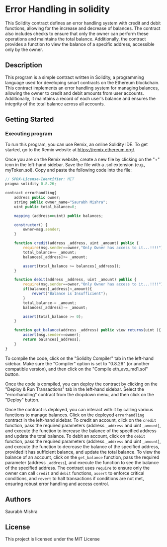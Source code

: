 # Error Handling in solidity

This Solidity contract defines an error handling system with credit and debit functions, allowing for the increase and decrease of balances. The contract also includes checks to ensure that only the owner can perform these operations and maintains the total balance. Additionally, the contract provides a function to view the balance of a specific address, accessible only by the owner.

## Description

This program is a simple contract written in Solidity, a programming language used for developing smart contracts on the Ethereum blockchain. This contract implements an error handling system for managing balances, allowing the owner to credit and debit amounts from user accounts. Additionally, it maintains a record of each user's balance and ensures the integrity of the total balance across all accounts.
## Getting Started

### Executing program

To run this program, you can use Remix, an online Solidity IDE. To get started, go to the Remix website at https://remix.ethereum.org/.

Once you are on the Remix website, create a new file by clicking on the "+" icon in the left-hand sidebar. Save the file with a .sol extension (e.g., myToken.sol). Copy and paste the following code into the file:

```javascript
// SPDX-License-Identifier: MIT
pragma solidity 0.8.26;

contract errorhandling{
    address public owner;
    string public owner_name="Saurabh Mishra";
    uint public total_balance=0;

    mapping (address=>uint) public balances;

    constructor() {
        owner=msg.sender;
    }

    function credit(address _address, uint _amount) public {
        require(msg.sender==owner,"Only Owner has access to it...!!!!");
        total_balance+= _amount;
        balances[_address]+= _amount;

        assert(total_balance >= balances[_address]);
    } 

    function debit(address _address, uint _amount) public {
        require(msg.sender==owner,"Only Owner has access to it...!!!!");
        if(balances[_address]<_amount){
            revert("Balance is Insufficient");
        }
        total_balance-= _amount;
        balances[_address]-= _amount;

        assert(total_balance >= 0);
    }

    function get_balance(address _address) public view returns(uint ){
        assert(msg.sender==owner);
        return balances[_address];
    } 
}

```

To compile the code, click on the "Solidity Compiler" tab in the left-hand sidebar. Make sure the "Compiler" option is set to "0.8.26" (or another compatible version), and then click on the "Compile eth_avx_md1.sol" button.

Once the code is compiled, you can deploy the contract by clicking on the "Deploy & Run Transactions" tab in the left-hand sidebar. Select the "errorhandling" contract from the dropdown menu, and then click on the "Deploy" button.

Once the contract is deployed, you can interact with it by calling various functions to manage balances. Click on the deployed `errorhandling` contract in the left-hand sidebar. To credit an account, click on the `credit` function, pass the required parameters (address `_address` and uint `_amount`), and execute the function to increase the balance of the specified address and update the total balance. To debit an account, click on the `debit` function, pass the required parameters (address `_address` and uint `_amount`), and execute the function to decrease the balance of the specified address, provided it has sufficient balance, and update the total balance. To view the balance of an account, click on the `get_balance` function, pass the required parameter (address `_address`), and execute the function to see the balance of the specified address. The contract uses `require` to ensure only the owner can call `credit` and `debit` functions, `assert` to enforce critical conditions, and `revert` to halt transactions if conditions are not met, ensuring robust error handling and access control.

## Authors

Saurabh Mishra  


## License

This project is licensed under the MIT License
